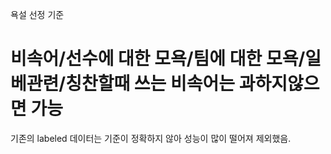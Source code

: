 욕설 선정 기준
# 비속어/선수에 대한 모욕/팀에 대한 모욕/일베관련/칭찬할때 쓰는 비속어는 과하지않으면 가능 
기존의 labeled 데이터는 기준이 정확하지 않아 성능이 많이 떨어져 제외했음.
